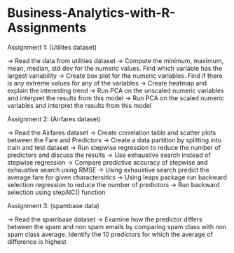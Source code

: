 # Business-Analytics-with-R-Assignments


Assignment 1: (Utilites dataset)

-> Read the data from utilities dataset
-> Compute the minimum, maximum, mean, median, std dev for the numeric values. Find which variable has the largest
   variability
-> Create box plot for the numeric variables. Find if there is any extreme values for any of the variables
-> Create heatmap and explain the interesting trend
-> Run PCA on the unscaled numeric variables and interpret the results from this model
-> Run PCA on the scaled numeric variables and interpret the results from this model




Assignment 2: (Airfares dataset)

-> Read the Airfares dataset
-> Create correlation table and scatter plots between the Fare and Predictors 
-> Create a data partition by splitting into train and test dataset
-> Run stepwise regression to reduce the number of predictors and discuss the results
-> Use exhaustive search instead of stepwise regression 
-> Compare predictive accuracy of stepwise and exhaustive search using RMSE
-> Using exhaustive search predict the average fare for given charactersitics
-> Using leaps package run backward selection regression to reduce the number of predictors
-> Run backward selection using stepAIC() function  

Assignment 3: (spambase data)

-> Read the spambase dataset
-> Examine how the predictor differs between the spam and non spam emails by comparing spam class with non spam class average. Identify the 10 predictors for which the average of 
   difference is highest

